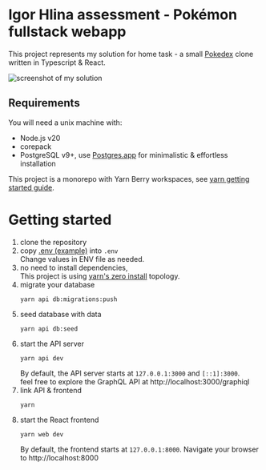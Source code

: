 # Igor Hlina assessment - Pokémon fullstack webapp

This project represents my solution for home task - a small [Pokedex](https://www.pokemon.com/us/pokedex) clone written in Typescript & React.

![screenshot of my solution](https://i.postimg.cc/DzDrX1ZZ/Screenshot-2023-06-01-at-20-21-34.png)


## Requirements

You will need a unix machine with:
- Node.js v20
- corepack
- PostgreSQL v9+, use [Postgres.app](https://postgresapp.com/) for minimalistic & effortless installation

This project is a monorepo with Yarn Berry workspaces, see [yarn getting started guide](https://yarnpkg.com/getting-started/install).

# Getting started

1. clone the repository
2. copy [.env (example)](.env%20(example)) into `.env`<br />
   Change values in ENV file as needed.
3. no need to install dependencies,<br />
   This project is using [yarn's zero install](https://yarnpkg.com/features/zero-installs) topology.
4. migrate your database
    ```shell
   yarn api db:migrations:push
   ```
5. seed database with data
    ```shell
   yarn api db:seed
   ```
6. start the API server
    ```shell
   yarn api dev
   ```
   By default, the API server starts at `127.0.0.1:3000` and `[::1]:3000`.<br />
   feel free to explore the GraphQL API at http://localhost:3000/graphiql
7. link API & frontend
   ```shell
   yarn
   ```
8. start the React frontend
   ```shell
   yarn web dev
   ```
   By default, the frontend starts at `127.0.0.1:8000`. Navigate your browser to  http://localhost:8000
